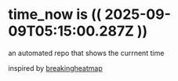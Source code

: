 # time_now is (( 2025-09-09T05:15:00.287Z ))

an automated repo that shows the currnent time

inspired by [breakingheatmap](https://github.com/breakingheatmap/breakingheatmap)